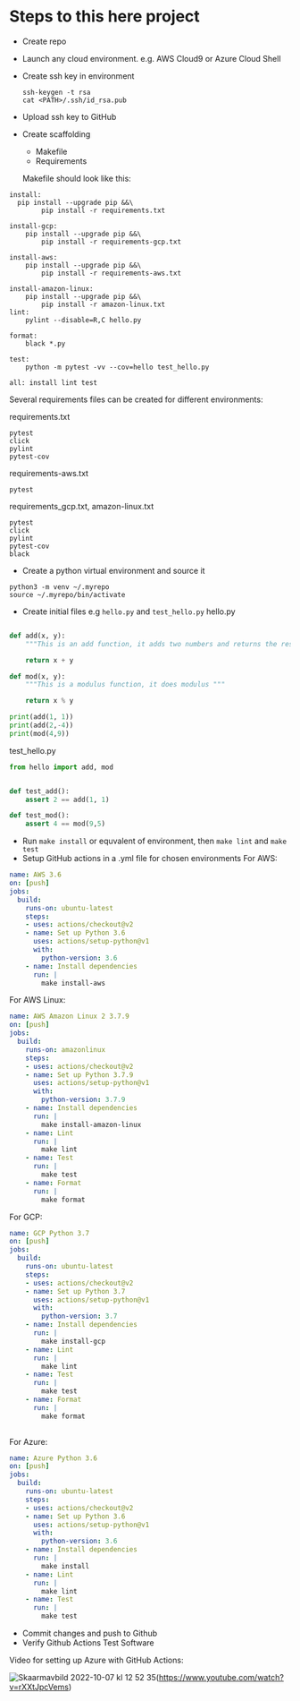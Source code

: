 # Steps to this here project
* Create repo
* Launch any cloud environment. e.g. AWS Cloud9 or Azure Cloud Shell
* Create ssh key in environment
  ```
  ssh-keygen -t rsa
  cat <PATH>/.ssh/id_rsa.pub
  ```
* Upload ssh key to GitHub
* Create scaffolding
  * Makefile
  * Requirements
  
  Makefile should look like this:
```
install:
  pip install --upgrade pip &&\
		pip install -r requirements.txt

install-gcp:
	pip install --upgrade pip &&\
		pip install -r requirements-gcp.txt

install-aws:
	pip install --upgrade pip &&\
		pip install -r requirements-aws.txt

install-amazon-linux:
	pip install --upgrade pip &&\
		pip install -r amazon-linux.txt
lint:
	pylint --disable=R,C hello.py

format:
	black *.py

test:
	python -m pytest -vv --cov=hello test_hello.py

all: install lint test

  ```
  Several requirements files can be created for different environments:

  requirements.txt
  ```
pytest
click
pylint
pytest-cov
  ```
  requirements-aws.txt
```
pytest
```
  requirements_gcp.txt, 
  amazon-linux.txt
```
pytest
click
pylint
pytest-cov
black
```
* Create a python virtual environment and source it
```
python3 -m venv ~/.myrepo
source ~/.myrepo/bin/activate
```
* Create initial files e.g `hello.py` and `test_hello.py`
hello.py
```python

def add(x, y):
    """This is an add function, it adds two numbers and returns the result"""

    return x + y

def mod(x, y):
    """This is a modulus function, it does modulus """

    return x % y

print(add(1, 1))
print(add(2,-4))
print(mod(4,9))

```
test_hello.py
```python
from hello import add, mod


def test_add():
    assert 2 == add(1, 1)

def test_mod():
    assert 4 == mod(9,5)

```
* Run `make install` or equvalent of environment, then `make lint` and `make test`
* Setup GitHub actions in a .yml file for chosen environments
For AWS:
```yml
name: AWS 3.6
on: [push]
jobs:
  build:
    runs-on: ubuntu-latest
    steps:
    - uses: actions/checkout@v2
    - name: Set up Python 3.6
      uses: actions/setup-python@v1
      with:
        python-version: 3.6
    - name: Install dependencies
      run: |
        make install-aws
```
For AWS Linux:
```yml
name: AWS Amazon Linux 2 3.7.9
on: [push]
jobs:
  build:
    runs-on: amazonlinux
    steps:
    - uses: actions/checkout@v2
    - name: Set up Python 3.7.9
      uses: actions/setup-python@v1
      with:
        python-version: 3.7.9
    - name: Install dependencies
      run: |
        make install-amazon-linux
    - name: Lint
      run: |
        make lint
    - name: Test
      run: |
        make test
    - name: Format
      run: |
        make format
```
For GCP:
```yml
name: GCP Python 3.7
on: [push]
jobs:
  build:
    runs-on: ubuntu-latest
    steps:
    - uses: actions/checkout@v2
    - name: Set up Python 3.7
      uses: actions/setup-python@v1
      with:
        python-version: 3.7
    - name: Install dependencies
      run: |
        make install-gcp
    - name: Lint
      run: |
        make lint
    - name: Test
      run: |
        make test
    - name: Format
      run: |
        make format
        
```
For Azure:
```yml
name: Azure Python 3.6
on: [push]
jobs:
  build:
    runs-on: ubuntu-latest
    steps:
    - uses: actions/checkout@v2
    - name: Set up Python 3.6
      uses: actions/setup-python@v1
      with:
        python-version: 3.6
    - name: Install dependencies
      run: |
        make install
    - name: Lint
      run: |
        make lint
    - name: Test
      run: |
        make test
```
* Commit changes and push to Github
* Verify Github Actions Test Software

Video for setting up Azure with GitHub Actions:

![Skaarmavbild 2022-10-07 kl  12 52 35](https://user-images.githubusercontent.com/67626018/194538015-be6767ea-2f66-4bb1-b6d0-a1c4be6cbe61.png)(https://www.youtube.com/watch?v=rXXtJpcVems)

